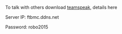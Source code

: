 To talk with others download [teamspeak](http://www.teamspeak.com/?page=downloads), details here



Server IP: ftbmc.ddns.net

Password: robo2015